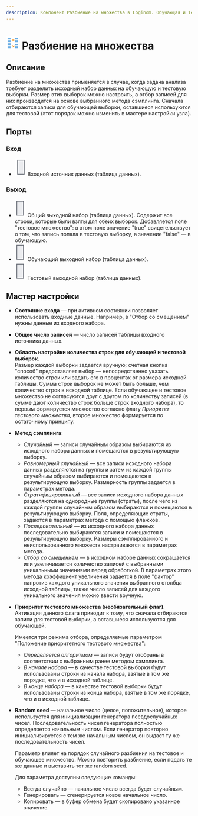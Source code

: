 ```yaml
---
description: Компонент Разбиение на множества в Loginom. Обучающая и тестовая выборки. Метод сэмплинга. Обучающий выходной набор. Тестовый выходной набор. Мастер настройки.
---
```

# ![ ](./../../images/icons/components/partition_default.svg) Разбиение на множества

## Описание

Разбиение на множества применяется в случае, когда задача анализа требует разделить исходный набор данных на обучающую и тестовую выборки. Размер этих выборок можно настроить, а отбор записей для них производится на основе выбранного метода сэмплинга. Сначала отбираются записи для обучающей выборки, оставшиеся используются для тестовой (этот порядок можно изменить в мастере настройки узла).

## Порты

### Вход

* ![ ](./../../images/icons/app/node/ports/inputs/table_inactive.svg) Входной источник данных (таблица данных).

### Выход

* ![ ](./../../images/icons/app/node/ports/outputs/table_inactive.svg) Общий выходной набор (таблица данных). Содержит все строки, которые были взяты для обеих выборок. Добавляется поле "тестовое множество": в этом поле значение "true" свидетельствует о том, что запись попала в тестовую выборку, а значение "false" — в обучающую.
* ![ ](./../../images/icons/app/node/ports/outputs/table_inactive.svg) Обучающий выходной набор (таблица данных).
* ![ ](./../../images/icons/app/node/ports/outputs/table_inactive.svg) Тестовый выходной набор (таблица данных).

## Мастер настройки

* **Состояние входа** — при активном состоянии позволяет использовать входные данные. Например, в "Отбор со смещением" нужны данные из входного набора.
* **Общее число записей** — число записей таблицы входного источника данных.
* **Область настройки количества строк для обучающей и тестовой выборок**.  
Размер каждой выборки задается вручную; счетная кнопка "способ" предоставляет выбор — непосредственно указать количество строк или задать его в процентах от размера исходной таблицы. Сумма строк выборок не может быть больше, чем количество строк в исходной таблице. Если обучающее и тестовое множество не согласуются друг с другом по количеству записей (в сумме дают количество строк больше строк входного набора), то первым формируется множество согласно флагу *Приоритет тестового множества*, второе множество формируется по остаточному принципу.
* **Метод сэмплинга**:
  * *Случайный* — записи случайным образом выбираются из исходного набора данных и помещаются в результирующую выборку.
  * *Равномерный случайный* — все записи исходного набора данных разделяются на группы и затем из каждой группы случайным образом выбираются и помещаются в результирующую выборку. Размерность группы задается в параметрах метода.
  * *Стратифицированный* — все записи исходного набора данных разделяются на однородные группы (страты), после чего из каждой группы случайным образом выбираются и помещаются в результирующую выборку. Поля, определяющие страты, задаются в параметрах метода с помощью флажков.
  * *Последовательный* — из исходного набора данных последовательно выбираются записи и помещаются в результирующую выборку. Размеры сэмплированного и неиспользованного множеств настраиваются в параметрах метода.
  * *Отбор со смещением* — в исходном наборе данных сокращается или увеличивается количество записей с выбранными уникальными значениями перед обработкой. В параметрах этого метода коэффициент увеличения задается в поле "фактор" напротив каждого уникального значения выбранного столбца исходной таблицы, также число записей для каждого уникального значения можно ввести вручную.
* **Приоритет тестового множества (необязательный флаг)**.  
Активация данного флага приводит к тому, что сначала отбираются записи для тестовой выборки, а оставшиеся используются для обучающей.

  Имеется три режима отбора, определяемые параметром "Положение приоритетного тестового множества":

  * *Определяется алгоритмом* — записи будут отобраны в соответствии с выбранным ранее методом сэмплинга.
  * *В начале набора* — в качестве тестовой выборки будут использованы строки из начала набора, взятые в том же порядке, что и в исходной таблице.
  * *В конце набора* — в качестве тестовой выборки будут использованы строки из конца набора, взятые в том же порядке, что и в исходной таблице.

* **Random seed** — начальное число (целое, положительное), которое используется для инициализации генератора псевдослучайных чисел. Последовательность чисел генератора полностью определяется начальным числом. Если генератор повторно инициализируется с тем же начальным числом, он выдаст ту же последовательность чисел.

  Параметр влияет на порядок случайного разбиения на тестовое и обучающее множество. Можно повторить разбиение, если подать те же данные и выставить тот же random seed.

  Для параметра доступны следующие команды:

  * Всегда случайно — начальное число всегда будет случайным.
  * Генерировать — сгенерируется новое начальное число.
  * Копировать — в буфер обмена будет скопировано указанное значение.
